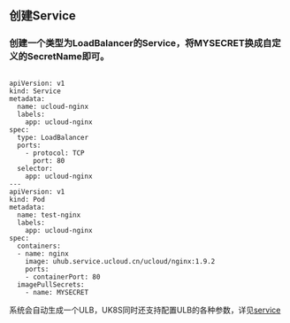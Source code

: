 
## 创建Service

### 创建一个类型为LoadBalancer的Service，将MYSECRET换成自定义的SecretName即可。

```

apiVersion: v1
kind: Service
metadata: 
  name: ucloud-nginx
  labels:
    app: ucloud-nginx
spec: 
  type: LoadBalancer
  ports: 
    - protocol: TCP
      port: 80
  selector:
    app: ucloud-nginx
---
apiVersion: v1
kind: Pod
metadata:
  name: test-nginx
  labels:
    app: ucloud-nginx
spec:
  containers:
  - name: nginx
    image: uhub.service.ucloud.cn/ucloud/nginx:1.9.2
    ports:
    - containerPort: 80
  imagePullSecrets:
    - name: MYSECRET
```

系统会自动生成一个ULB，UK8S同时还支持配置ULB的各种参数，详见[service](uk8s/service/annotations)
